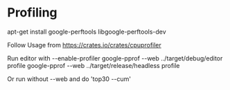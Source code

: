 # Profiling

apt-get install google-perftools libgoogle-perftools-dev

Follow Usage from https://crates.io/crates/cpuprofiler

Run editor with --enable-profiler
google-pprof --web ../target/debug/editor profile
google-pprof --web ../target/release/headless profile

Or run without --web and do 'top30 --cum'
